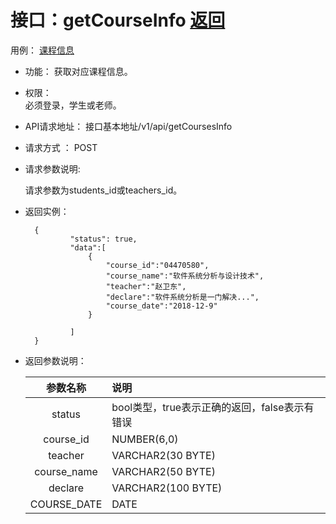 <!-- markdownlint-disable MD033-->
<!-- 禁止MD033类型的警告 https://www.npmjs.com/package/markdownlint -->

# 接口：getCourseInfo  [返回](../README.md)
用例： [课程信息](../用例/课程信息.md)

- 功能：
    获取对应课程信息。
    
- 权限：    
    必须登录，学生或老师。
    
- API请求地址： 
    接口基本地址/v1/api/getCoursesInfo

- 请求方式 ：
    POST

- 请求参数说明:        

  请求参数为students_id或teachers_id。
    
- 返回实例：

        {         
            	"status": true,
				"data":[
					{
						"course_id":"04470580",
						"course_name":"软件系统分析与设计技术",
						"teacher":"赵卫东",
                        "declare":"软件系统分析是一门解决...",
                        "course_date":"2018-12-9"
                    }
					
				]
        }



- 返回参数说明：    
 
  |参数名称|说明|
  |:---------:|:--------------------------------------------------------|      
  |status|bool类型，true表示正确的返回，false表示有错误|
  |course_id|NUMBER(6,0)|主键|否| | | 课程编号|
  |teacher|VARCHAR2(30 BYTE)| |否| | | 开课教师|
  |course_name|VARCHAR2(50 BYTE)| |否| | | 课程名称|
  |declare|VARCHAR2(100 BYTE)| |是| | | 课程说明|
  |COURSE_DATE|DATE| |是|空| | 开课时间|



